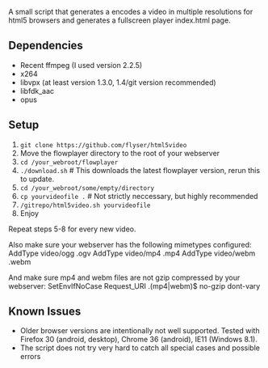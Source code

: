 A small script that generates a encodes a video in multiple resolutions for
html5 browsers and generates a fullscreen player index.html page.

## Dependencies ##

 * Recent ffmpeg (I used version 2.2.5)
 * x264
 * libvpx (at least version 1.3.0, 1.4/git version recommended)
 * libfdk_aac
 * opus

## Setup ##

1. `git clone https://github.com/flyser/html5video`
2. Move the flowplayer directory to the root of your webserver
3. `cd /your_webroot/flowplayer`
4. `./download.sh` # This downloads the latest flowplayer version, rerun this to update.
5. `cd /your_webroot/some/empty/directory`
6. `cp yourvideofile .` # Not strictly neccessary, but highly recommended
7. `/gitrepo/html5video.sh yourvideofile`
8. Enjoy

Repeat steps 5-8 for every new video.

Also make sure your webserver has the following mimetypes configured:
	AddType video/ogg .ogv
	AddType video/mp4 .mp4
	AddType video/webm .webm

And make sure mp4 and webm files are not gzip compressed by your webserver:
	SetEnvIfNoCase Request_URI \.(mp4|webm)$ no-gzip dont-vary

## Known Issues ##

* Older browser versions are intentionally not well supported. Tested with Firefox 30 (android, desktop), Chrome 36 (android), IE11 (Windows 8.1).
* The script does not try very hard to catch all special cases and possible errors

